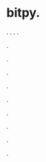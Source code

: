 # bitpy.
.
.
.
.












.






















































.
























.



























.

















































































.































































.































































































.















.


































































.







































































